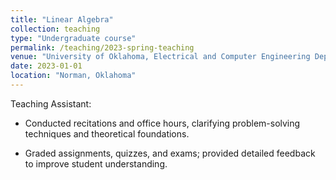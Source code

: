 ```yaml
---
title: "Linear Algebra"
collection: teaching
type: "Undergraduate course"
permalink: /teaching/2023-spring-teaching
venue: "University of Oklahoma, Electrical and Computer Engineering Department"
date: 2023-01-01
location: "Norman, Oklahoma"
---
```

Teaching Assistant:

- Conducted recitations and office hours, clarifying problem-solving techniques and theoretical foundations.

- Graded assignments, quizzes, and exams; provided detailed feedback to improve student understanding.